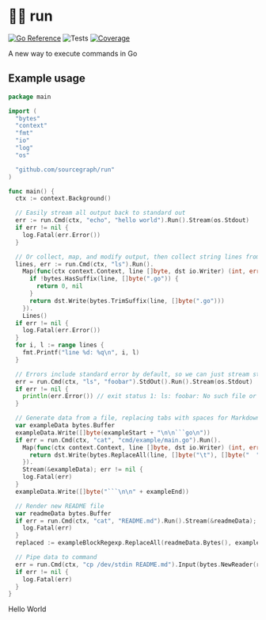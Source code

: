 # 🏃‍♂️ run

[![Go Reference](https://pkg.go.dev/badge/github.com/sourcegraph/run.svg)](https://pkg.go.dev/github.com/sourcegraph/run) ![Tests](https://github.com/sourcegraph/run/actions/workflows/pipeline.yml/badge.svg?branch=main) [![Coverage](https://codecov.io/gh/sourcegraph/run/branch/main/graph/badge.svg?token=6ELDASP2U4)](https://codecov.io/gh/sourcegraph/run)

A new way to execute commands in Go

## Example usage

<!-- START EXAMPLE -->

```go
package main

import (
  "bytes"
  "context"
  "fmt"
  "io"
  "log"
  "os"

  "github.com/sourcegraph/run"
)

func main() {
  ctx := context.Background()

  // Easily stream all output back to standard out
  err := run.Cmd(ctx, "echo", "hello world").Run().Stream(os.Stdout)
  if err != nil {
    log.Fatal(err.Error())
  }

  // Or collect, map, and modify output, then collect string lines from it
  lines, err := run.Cmd(ctx, "ls").Run().
    Map(func(ctx context.Context, line []byte, dst io.Writer) (int, error) {
      if !bytes.HasSuffix(line, []byte(".go")) {
        return 0, nil
      }
      return dst.Write(bytes.TrimSuffix(line, []byte(".go")))
    }).
    Lines()
  if err != nil {
    log.Fatal(err.Error())
  }
  for i, l := range lines {
    fmt.Printf("line %d: %q\n", i, l)
  }

  // Errors include standard error by default, so we can just stream stdout.
  err = run.Cmd(ctx, "ls", "foobar").StdOut().Run().Stream(os.Stdout)
  if err != nil {
    println(err.Error()) // exit status 1: ls: foobar: No such file or directory
  }

  // Generate data from a file, replacing tabs with spaces for Markdown purposes
  var exampleData bytes.Buffer
  exampleData.Write([]byte(exampleStart + "\n\n```go\n"))
  if err = run.Cmd(ctx, "cat", "cmd/example/main.go").Run().
    Map(func(ctx context.Context, line []byte, dst io.Writer) (int, error) {
      return dst.Write(bytes.ReplaceAll(line, []byte("\t"), []byte("  ")))
    }).
    Stream(&exampleData); err != nil {
    log.Fatal(err)
  }
  exampleData.Write([]byte("```\n\n" + exampleEnd))

  // Render new README file
  var readmeData bytes.Buffer
  if err = run.Cmd(ctx, "cat", "README.md").Run().Stream(&readmeData); err != nil {
    log.Fatal(err)
  }
  replaced := exampleBlockRegexp.ReplaceAll(readmeData.Bytes(), exampleData.Bytes())

  // Pipe data to command
  err = run.Cmd(ctx, "cp /dev/stdin README.md").Input(bytes.NewReader(replaced)).Run().Wait()
  if err != nil {
    log.Fatal(err)
  }
}
```

<!-- END EXAMPLE -->
Hello World
